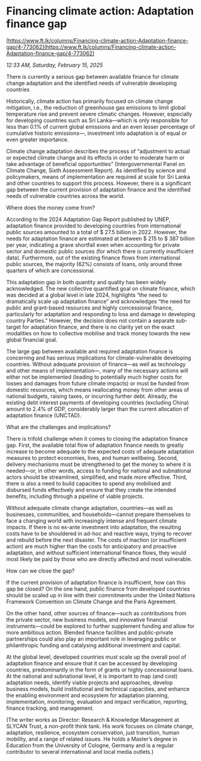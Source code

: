 # Financing climate action: Adaptation finance gap

[https://www.ft.lk/columns/Financing-climate-action-Adaptation-finance-gap/4-773062](https://www.ft.lk/columns/Financing-climate-action-Adaptation-finance-gap/4-773062)

*12:33 AM, Saturday, February 15, 2025*

There is currently a serious gap between available finance for climate change adaptation and the identified needs of vulnerable developing countries

Historically, climate action has primarily focused on climate change mitigation, i.e., the reduction of greenhouse gas emissions to limit global temperature rise and prevent severe climatic changes. However, especially for developing countries such as Sri Lanka—which is only responsible for less than 0.1% of current global emissions and an even lesser percentage of cumulative historic emissions—, investment into adaptation is of equal or even greater importance.

Climate change adaptation describes the process of “adjustment to actual or expected climate change and its effects in order to moderate harm or take advantage of beneficial opportunities” (Intergovernmental Panel on Climate Change, Sixth Assessment Report). As identified by science and policymakers, means of implementation are required at scale for Sri Lanka and other countries to support this process. However, there is a significant gap between the current provision of adaptation finance and the identified needs of vulnerable countries across the world.

Where does the money come from?

According to the 2024 Adaptation Gap Report published by UNEP, adaptation finance provided to developing countries from international public sources amounted to a total of $ 27.5 billion in 2022. However, the needs for adaptation finance are estimated at between $ 215 to $ 387 billion per year, indicating a grave shortfall even when accounting for private sector and domestic public sources (for which there is currently insufficient data). Furthermore, out of the existing finance flows from international public sources, the majority (62%) consists of loans, only around three quarters of which are concessional.

This adaptation gap in both quantity and quality has been widely acknowledged. The new collective quantified goal on climate finance, which was decided at a global level in late 2024, highlights “the need to dramatically scale up adaptation finance” and acknowledges “the need for public and grant-based resources and highly concessional finance, particularly for adaptation and responding to loss and damage in developing country Parties.” However, the decision does not contain a separate sub-target for adaptation finance, and there is no clarity yet on the exact modalities on how to collective mobilise and track money towards the new global financial goal.

The large gap between available and required adaptation finance is concerning and has serious implications for climate-vulnerable developing countries. Without adequate provision of finance—as well as technology and other means of implementation—, many of the necessary actions will either not be implemented (leading to potentially much higher costs for losses and damages from future climate impacts) or must be funded from domestic resources, which means reallocating money from other areas of national budgets, raising taxes, or incurring further debt. Already, the existing debt interest payments of developing countries (excluding China) amount to 2.4% of GDP, considerably larger than the current allocation of adaptation finance (UNCTAD).

What are the challenges and implications?

There is trifold challenge when it comes to closing the adaptation finance gap. First, the available total flow of adaptation finance needs to greatly increase to become adequate to the expected costs of adequate adaptation measures to protect economies, lives, and human wellbeing. Second, delivery mechanisms must be strengthened to get the money to where it is needed—or, in other words, access to funding for national and subnational actors should be streamlined, simplified, and made more effective. Third, there is also a need to build capacities to spend any mobilised and disbursed funds effectively and ensure that they create the intended benefits, including through a pipeline of viable projects.

Without adequate climate change adaptation, countries—as well as businesses, communities, and households—cannot prepare themselves to face a changing world with increasingly intense and frequent climate impacts. If there is no ex-ante investment into adaptation, the resulting costs have to be shouldered in ad-hoc and reactive ways, trying to recover and rebuild before the next disaster. The costs of inaction (or insufficient action) are much higher than the costs for anticipatory and proactive adaptation, and without sufficient international finance flows, they would most likely be paid by those who are directly affected and most vulnerable.

How can we close the gap?

If the current provision of adaptation finance is insufficient, how can this gap be closed? On the one hand, public finance from developed countries should be scaled up in line with their commitments under the United Nations Framework Convention on Climate Change and the Paris Agreement.

On the other hand, other sources of finance—such as contributions from the private sector, new business models, and innovative financial instruments—could be explored to further supplement funding and allow for more ambitious action. Blended finance facilities and public-private partnerships could also play an important role in leveraging public or philanthropic funding and catalysing additional investment and capital.

At the global level, developed countries must scale up the overall pool of adaptation finance and ensure that it can be accessed by developing countries, predominantly in the form of grants or highly concessional loans. At the national and subnational level, it is important to map (and cost) adaptation needs, identify viable projects and approaches, develop business models, build institutional and technical capacities, and enhance the enabling environment and ecosystem for adaptation planning, implementation, monitoring, evaluation and impact verification, reporting, finance tracking, and management.

(The writer works as Director: Research & Knowledge Management at SLYCAN Trust, a non-profit think tank. His work focuses on climate change, adaptation, resilience, ecosystem conservation, just transition, human mobility, and a range of related issues. He holds a Master’s degree in Education from the University of Cologne, Germany and is a regular contributor to several international and local media outlets.)

